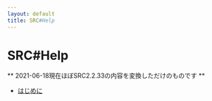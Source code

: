 ```yaml
---
layout: default
title: SRC#Help
---
```

# SRC#Help

** 2021-06-18現在ほぼSRC2.2.33の内容を変換しただけのものです **

- [はじめに](はじめに.md)
